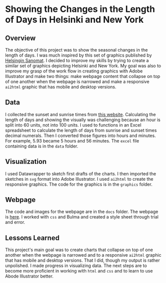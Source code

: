 # Showing the Changes in the Length of Days in Helsinki and New York
## Overview
The objective of this project was to show the seasonal changes in the length of days. I was much inspired by this set of graphics published by [Helsingin Sanomat](https://www.hs.fi/kotimaa/art-2000009325191.html). I decided to improve my skills by trying to create a similar set of graphics depicting Helsinki and New York. My goal was also to improve my grasp of the work flow in creating graphics with Adobe Illustrator and make two things: make webpage content that collapse on top of one another when the webpage is narrowed and make a responsive `ai2html` graphic that has mobile and desktop versions.
## Data
I collected the sunset and sunrise times from [this website](https://sunrise-sunset.org/). Calculating the length of days and showing the visually was challenging because an hour is split into 60 units, not into 100 units. I used to functions in an Excel spreadsheet to calculate the length of days from sunrise and sunset times decimal numerals. Then I converted those figures into hours and minutes. For example, 5.93 became 5 hours and 56 minutes. The `excel` file containing data is in the `data` folder. 
## Visualization
 I used Datawrapper to sketch first drafts of the charts. I then imported the sketches in `svg` format into Adobe Illustrator. I used `ai2html` to create the responsive graphics. The code for the graphics is in the `graphics` folder.
 ## Webpage
The code and images for the webpage are in the `docs` folder. The webpage is [here](https://juhanarossi.github.io/helsinki-nyc-days/). I worked with `css`  and Bulma and created a style sheet through trial and error.
## Lessons Learned
This project's main goal was to create charts that collapse on top of one another when the webpage is narrowed and to a responsive `ai2html` graphic that has mobile and desktop versions. That I did, though my output is rather unpolished. I made progress in visualizing data. The next steps are to become more proficient in working with `html` and `css` and to learn to use Abode Illustrator better. 

